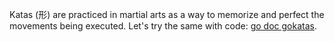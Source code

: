 Katas (形) are practiced in martial arts as a way to memorize and perfect the
movements being executed. Let's try the same with code: [go doc gokatas][1].

[1]: https://pkg.go.dev/github.com/jreisinger/gokatas
